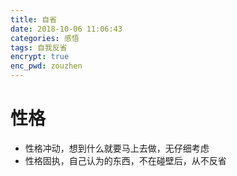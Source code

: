 ```yaml
---
title: 自省
date: 2018-10-06 11:06:43
categories: 感悟
tags: 自我反省
encrypt: true
enc_pwd: zouzhen
---
```

# 性格
- 性格冲动，想到什么就要马上去做，无仔细考虑
- 性格固执，自己认为的东西，不在碰壁后，从不反省